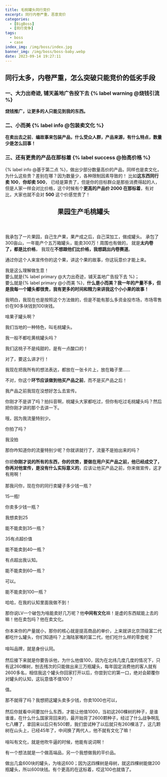 ```yaml
---
title: 毛桃罐头同行竞价
excerpt: 同行内卷严重，恶意竞价
categories:
  - [BigBoss]
  - [同行竞争]
tags:
  - boss
  - case
index_img: /img/boss/index.jpg
banner_img: /img/boss/boss-baby.webp
date: 2023-09-14 19:27:11
---
```


## 同行太多，内卷严重，怎么突破只能竞价的低劣手段

### 一、大力出奇迹, 铺天盖地广告投下去 {% label warning @烧钱引流 %}
<b class=warning-text>烧钱推广，让更多的人只能见到我的东西。</b>

### 二、小而美 {% label info @包装卖文化 %}
<b class=warning-text>在卖出去之前</b>，<b class=info-text>编故事来包装产品，什么受众人群，产品来源，有什么特点，数量少是怎么回事！</b>

### 三、还有更贵的产品在那标着 {% label success @抬高价格 %}
{% label info @基于第二点 %}，做出少部分数量高价的产品，同样也是卖文化，为什么这些贵？差别在哪？因为数量少，各种限制因素导致的！
比如<b class=danger-text>这东西同行卖 100</b>，<b class=warning-text>你却卖 500</b>， 已经是算贵了，但是你的目标群众是那些消费得起的人，但是人家一样会对比价格，这个时候有个<b class=success-text>更高的产品价 2000 在那标着</b>，有对比，大家也就不会对 <b class=warning-text>500</b> 这个价感觉贵了！

<article class="the-dialogue">
	<header>
    <h2>
      果园生产毛桃罐头
    </h2>
  </header>
  <div class="sender" title="果农">
    <p>
      我承包了一片果园，自己生产果，果产成之后，自己深加工，做成罐头。
      承包了300亩山，一年能产个五万箱罐头，能卖300万！周围也有做的，
      就是<b class=danger-text>太内卷了，都是比价格</b>，
      我现在<b class=success-text>不想跟他们比价格，我想跳出内卷赛道</b>。
    </p>
  </div>
  <div class="responder" title="大佬">
    <p>
      通过你这个人来宣传你的这个果，讲这个果的故事，你这玩意价才能上来。
    </p>
  </div>
  <div class="responder" title="大佬">
    <p>
      我是这么理解做生意！<br>
      要么就是{% label primary @大力出奇迹，铺天盖地广告投下去 %}；<br>
      要么就是{% label primary @小而美 %}，<b class=warning-text>什么是小而美？我一年的产量不多，但是我每一个罐头都很贵，我有更多的时间和精力来讲我这个小小果的故事！</b>
    </p>
  </div>
  <div class="sender" title="果农">
    <p>
      我明白，我现在也是按照这个方法做的，但是不能有那么多资金投市场，市场零售价在90多块钱到100块钱。
    </p>
  </div>
  <div class="responder" title="大佬">
    <p class=warning-text>
      啥果子罐头啊？
    </p>
  </div>
  <div class="sender" title="果农">
    <p class=success-text>
      我们当地的一种特色，叫毛桃罐头。
    </p>
  </div>
  <div class="responder" title="大佬">
    <p class=warning-text>
      我一般不都吃黄桃罐头吗？
    </p>
  </div>
  <div class="sender" title="果农">
    <p class=success-text>
      我们这桃子不是纯甜的，是有一点酸口的！
    </p>
  </div>
  <div class="responder" title="大佬">
    <p class=success-text>
      对了，要这么讲才行！
    </p>
  </div>
  <div class="sender" title="果农">
    <p>
      我现在把我所有的想法表达，都放在一张卡片上，放在箱子里……
    </p>
  </div>
  <div class="responder" title="大佬">
    <p>
      不对，你这个<b class=success-text>环节应该做到他买产品之前</b>，而不是买产品之后！
    </p>
  </div>
  <div class="sender" title="果农">
    <p class=warning-text>
      我产品之前我现在没想好怎么去宣传。
    </p>
  </div>
  <div class="responder" title="大佬">
    <p class=success-text>
      你刚才不是讲了吗？拍抖音啊，桃罐头大家都吃过，但你有吃过毛桃罐头吗？然后把你刚才讲的那个去讲一下。
    </p>
  </div>
  <div class="sender" title="果农">
    <p>
      哦，因为我流量特别少。
    </p>
  </div>
  <div class="responder" title="大佬">
    <p class=warning-text>
      你拍了吗？
    </p>
  </div>
  <div class="sender" title="果农">
    <p class=danger-text>
      我没拍
    </p>
  </div>
  <div class="responder" title="大佬">
    <p>
      那你咋知道你的流量特别少呢？你就讲就行了，流量不是拍出来的吗？<br><br>
      你把<b class=success-text>你刚才说的所有的东西，你的优势，要做在用户买产品之前，</b><b class=danger-text>他已经成交了，你再对他宣传，是没有什么实际意义的</b>，应该让他买产品之前，你来做宣传，这才有用啊！<br><br>
      那我问你，现在你的同行卖罐子多少钱一瓶？
    </p>
  </div>
  <div class="sender" title="果农">
    <p>
      15一瓶!
    </p>
  </div>
  <div class="responder" title="大佬">
    <p>
      你卖多少钱一瓶？
    </p>
  </div>
  <div class="sender" title="果农">
    <p>
      我想卖到25
    </p>
  </div>
  <div class="responder" title="大佬">
    <p>
      能不能卖到35一瓶？
    </p>
  </div>
  <div class="sender" title="果农">
    <p>
      35有点超价值
    </p>
  </div>
  <div class="responder" title="大佬">
    <p>
      能不能卖到40一瓶？
    </p>
  </div>
  <div class="sender" title="果农">
    <p>
      有点超出我认知。
    </p>
  </div>
  <div class="responder" title="大佬">
    <p>
      能不能卖到60一瓶？
    </p>
  </div>
  <div class="sender" title="果农">
    <p>
      可以。
    </p>
  </div>
  <div class="responder" title="大佬">
    <p>
      能不能卖到100一瓶？
    </p>
  </div>
  <div class="sender" title="果农">
    <p>
      哈哈，在我的认知里面我做不到！
    </p>
  </div>
  <div class="responder" title="大佬">
    <p>
      那你说LV一个破包为啥能卖好几万呢？他<b class=success-text>中间有文化</b>嘛！是虚的东西赋能上去的嘛！他在卖包吗？他在卖文化。<br><br>
      你本来你的产量就小，那你的核心就是提高商品的单价，上来就讲北京顶级富二代都吃什么罐头，你们知道吗？上海陆家嘴的富二代，他们吃什么样的零食呢？<br><br>
      啥叫品牌，就是身份认同。<br><br>
      然后接下来就是你要告诉他，为什么他值100，因为在北纬几度几度的情况下，只有这260棵树，刨去残次的只能做出来三万瓶罐头，每年固定消费他的客人就有2600多名，相信我这个罐头你回家打开以后，你尝到它的第一口，绝对会颠覆你对罐头的认知，这玩意值不值100？
    </p>
  </div>
  <div class="sender" title="果农">
    <p>
      值。
    </p>
  </div>
  <div class="responder" title="大佬">
    <p>
      那不就得了吗？我想把这罐头卖多少钱，你卖1000也可以，<br><br>
      然后你就看中间要加什么东西，才能让他值1000，当初这260棵树的种子，是谁谁谁，在什么什么国家背回来的，最开始背了2600颗种子，经过了什么战争啊乱七八糟了，拿回来以后只有500颗，我们尝试种了以后就只有260棵活了，这几颗树在山头上，已经45年了，中间换了两代人，他不就有文化了嘛！<br><br>
      啥叫有文化，就是他吹牛逼的时候，他能有说词啊！
    </p>
  </div>
  <div class="sender" title="果农">
    <p>
      有一个想法就是一个做高端品，另一个我想做我的平价品。
    </p>
  </div>
  <div class="responder" title="大佬">
    <p>
      做出几盒600块的罐头，为啥这600；因为这四棵树是母树，就这四棵树能做200瓶罐头，所以600块钱。有个更高的在这标着，哎这100也就值了。
    </p>
  </div>
</article>

